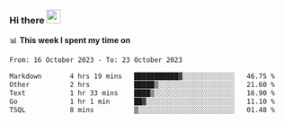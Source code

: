### Hi there <a href="https://www.gautamkrishnar.com/"><img src="https://media.giphy.com/media/hvRJCLFzcasrR4ia7z/giphy.gif" width="25px"></a>

📊 **This week I spent my time on**

<!--START_SECTION:waka-->

```txt
From: 16 October 2023 - To: 23 October 2023

Markdown       4 hrs 19 mins   ███████████▓░░░░░░░░░░░░░   46.75 %
Other          2 hrs           █████▒░░░░░░░░░░░░░░░░░░░   21.60 %
Text           1 hr 33 mins    ████▒░░░░░░░░░░░░░░░░░░░░   16.90 %
Go             1 hr 1 min      ██▓░░░░░░░░░░░░░░░░░░░░░░   11.10 %
TSQL           8 mins          ▒░░░░░░░░░░░░░░░░░░░░░░░░   01.48 %
```

<!--END_SECTION:waka-->
